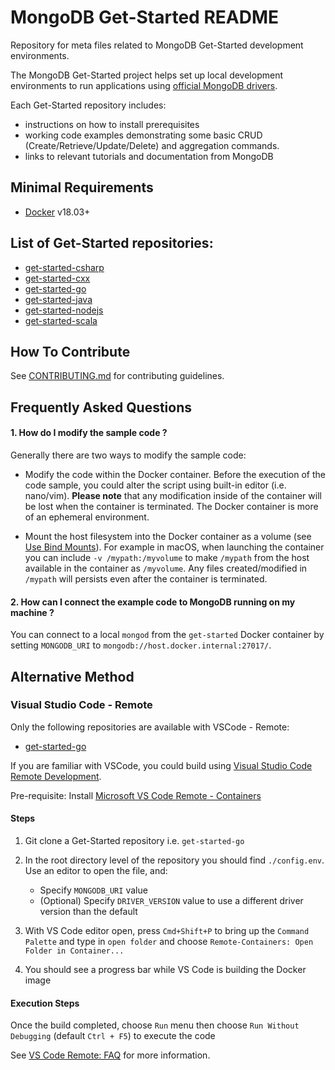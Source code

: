 # MongoDB Get-Started README

Repository for meta files related to MongoDB Get-Started development environments.

The MongoDB Get-Started project helps set up local development environments to run
applications using [official MongoDB drivers](https://docs.mongodb.com/ecosystem/drivers/).

Each Get-Started repository includes:
 - instructions on how to install prerequisites
 - working code examples demonstrating some basic CRUD (Create/Retrieve/Update/Delete)
   and aggregation commands.
 - links to relevant tutorials and documentation from MongoDB

## Minimal Requirements 

* [Docker](https://docs.docker.com/) v18.03+ 

## List of Get-Started repositories:

* [get-started-csharp](https://github.com/mongodb-developer/get-started-csharp)
* [get-started-cxx](https://github.com/mongodb-developer/get-started-cxx)
* [get-started-go](https://github.com/mongodb-developer/get-started-go)
* [get-started-java](https://github.com/mongodb-developer/get-started-java)
* [get-started-nodejs](https://github.com/mongodb-developer/get-started-nodejs)
* [get-started-scala](https://github.com/mongodb-developer/get-started-scala)

## How To Contribute

See [CONTRIBUTING.md](./CONTRIBUTING.md) for contributing guidelines.

## Frequently Asked Questions 

#### 1. How do I modify the sample code ?

Generally there are two ways to modify the sample code:

  * Modify the code within the Docker container. Before the execution of the code sample, you could alter the script using built-in editor (i.e. nano/vim). **Please note** that any modification inside of the container will be lost when the container is terminated. The Docker container is more of an ephemeral environment. 

  * Mount the host filesystem into the Docker container as a volume (see [Use Bind Mounts](https://docs.docker.com/storage/bind-mounts/)). For example in macOS, when launching the container you can include `-v /mypath:/myvolume` to make `/mypath` from the host available in the container as `/myvolume`. Any files created/modified in `/mypath` will persists even after the container is terminated. 


#### 2. How can I connect the example code to MongoDB running on my machine ?

You can connect to a local `mongod` from the `get-started` Docker container by setting `MONGODB_URI` to `mongodb://host.docker.internal:27017/`. 

## Alternative Method 

### Visual Studio Code - Remote 

Only the following repositories are available with VSCode - Remote: 

* [get-started-go](https://github.com/mongodb-developer/get-started-go)

If you are familiar with VSCode, you could build using [Visual Studio Code Remote Development](https://code.visualstudio.com/docs/remote/remote-overview).

Pre-requisite: Install [Microsoft VS Code Remote - Containers](https://marketplace.visualstudio.com/items?itemName=ms-vscode-remote.remote-containers)

#### Steps 

1. Git clone a Get-Started repository i.e. `get-started-go`

2. In the root directory level of the repository you should find `./config.env`. Use an editor to open the file, and: 
   * Specify `MONGODB_URI` value
   * (Optional) Specify `DRIVER_VERSION` value to use a different driver version than the default

3. With VS Code editor open, press `Cmd+Shift+P` to bring up the `Command Palette` and type in `open folder` and choose `Remote-Containers: Open Folder in Container...`

4. You should see a progress bar while VS Code is building the Docker image

#### Execution Steps

Once the build completed, choose `Run` menu then choose `Run Without Debugging` (default `Ctrl + F5`) to execute the code

See [VS Code Remote: FAQ](https://code.visualstudio.com/docs/remote/faq) for more information. 
